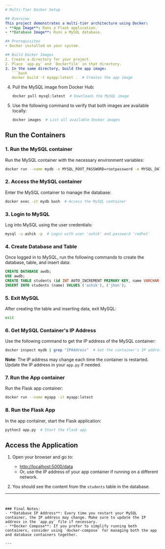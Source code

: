 ```yaml
---
# Multi-Tier Docker Setup

## Overview
This project demonstrates a multi-tier architecture using Docker:
- **App Image**: Runs a Flask application.
- **Database Image**: Runs a MySQL database.

## Prerequisites
- Docker installed on your system.

## Build Docker Images
1. Create a directory for your project.
2. Place `app.py` and `Dockerfile` in that directory.
3. In the same directory, build the app image:
   ```bash
   docker build -t myapp:latest .  # Creates the app image
   ```
4. Pull the MySQL image from Docker Hub:
   ```bash
   docker pull mysql:latest  # Downloads the MySQL image
   ```
5. Use the following command to verify that both images are available locally:
   ```bash
   docker images  # List all available Docker images
   ```

## Run the Containers

### 1. **Run the MySQL container**
   Run the MySQL container with the necessary environment variables:
   ```bash
   docker run --name mydb -e MYSQL_ROOT_PASSWORD=rootpassword -e MYSQL_DATABASE=awdb -e MYSQL_USER=ashik -e MYSQL_PASSWORD=redhat -d mysql:latest
   ```

### 2. **Access the MySQL container**
   Enter the MySQL container to manage the database:
   ```bash
   docker exec -it mydb bash  # Access the MySQL container
   ```

### 3. **Login to MySQL**
   Log into MySQL using the user credentials:
   ```bash
   mysql -u ashik -p  # Login with user 'ashik' and password 'redhat'
   ```

### 4. **Create Database and Table**
   Once logged in to MySQL, run the following commands to create the database, table, and insert data:
   ```sql
   CREATE DATABASE awdb;
   USE awdb;
   CREATE TABLE students (id INT AUTO_INCREMENT PRIMARY KEY, name VARCHAR(255));
   INSERT INTO students (name) VALUES ('ashik'), ('jhon');
   ```

### 5. **Exit MySQL**
   After creating the table and inserting data, exit MySQL:
   ```bash
   exit
   ```

### 6. **Get MySQL Container's IP Address**
   Use the following command to get the IP address of the MySQL container:
   ```bash
   docker inspect mydb | grep "IPAddress"  # Get the container's IP address
   ```
   **Note**: The IP address may change each time the container is restarted. Update the IP address in your `app.py` if needed.

### 7. **Run the App container**
   Run the Flask app container:
   ```bash
   docker run --name myapp -it myapp:latest
   ```

### 8. **Run the Flask App**
   In the app container, start the Flask application:
   ```bash
   python3 app.py  # Start the Flask app
   ```

## Access the Application
1. Open your browser and go to: 
   - [http://localhost:5000/data](http://localhost:5000/data) 
   - Or, use the IP address of your app container if running on a different network.

2. You should see the content from the `students` table in the database.

---
```


### Final Notes:
- **Database IP Address**: Every time you restart your MySQL container, the IP address may change. Make sure to update the IP address in the `app.py` file if necessary.
- **Docker Compose**: If you prefer to simplify running both containers, consider using `docker-compose` for managing both the app and database containers together.

---
